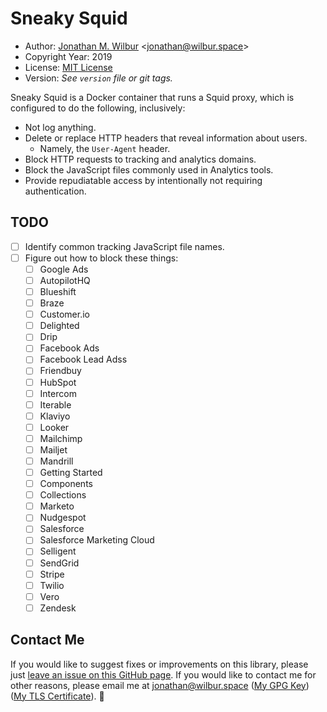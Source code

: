 # Sneaky Squid

* Author: [Jonathan M. Wilbur](https://jonathan.wilbur.space) <[jonathan@wilbur.space](mailto:jonathan@wilbur.space)>
* Copyright Year: 2019
* License: [MIT License](https://mit-license.org/)
* Version: _See `version` file or git tags._

Sneaky Squid is a Docker container that runs a Squid proxy, which is configured
to do the following, inclusively:

- Not log anything.
- Delete or replace HTTP headers that reveal information about users.
  - Namely, the `User-Agent` header.
- Block HTTP requests to tracking and analytics domains.
- Block the JavaScript files commonly used in Analytics tools.
- Provide repudiatable access by intentionally not requiring authentication.

## TODO

- [ ] Identify common tracking JavaScript file names.
- [ ] Figure out how to block these things:
  - [ ] Google Ads
  - [ ] AutopilotHQ
  - [ ] Blueshift
  - [ ] Braze
  - [ ] Customer.io
  - [ ] Delighted
  - [ ] Drip
  - [ ] Facebook Ads
  - [ ] Facebook Lead Adss
  - [ ] Friendbuy
  - [ ] HubSpot
  - [ ] Intercom
  - [ ] Iterable
  - [ ] Klaviyo
  - [ ] Looker
  - [ ] Mailchimp
  - [ ] Mailjet
  - [ ] Mandrill
  - [ ] Getting Started
  - [ ] Components
  - [ ] Collections
  - [ ] Marketo
  - [ ] Nudgespot
  - [ ] Salesforce
  - [ ] Salesforce Marketing Cloud
  - [ ] Selligent
  - [ ] SendGrid
  - [ ] Stripe
  - [ ] Twilio
  - [ ] Vero
  - [ ] Zendesk

## Contact Me

If you would like to suggest fixes or improvements on this library, please just
[leave an issue on this GitHub page](https://github.com/JonathanWilbur/asn1-ts/issues). If you would like to contact me for other reasons,
please email me at [jonathan@wilbur.space](mailto:jonathan@wilbur.space)
([My GPG Key](https://jonathan.wilbur.space/downloads/jonathan@wilbur.space.gpg.pub))
([My TLS Certificate](https://jonathan.wilbur.space/downloads/jonathan@wilbur.space.chain.pem)). :boar: